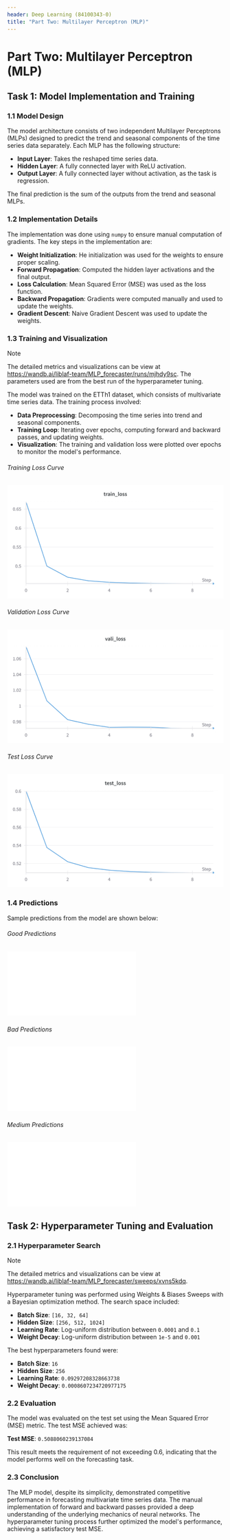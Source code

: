 ```yaml
---
header: Deep Learning (84100343-0)
title: "Part Two: Multilayer Perceptron (MLP)"
---
```


# Part Two: Multilayer Perceptron (MLP)

## Task 1: Model Implementation and Training

### 1.1 Model Design

The model architecture consists of two independent Multilayer Perceptrons (MLPs) designed to predict the trend and seasonal components of the time series data separately. Each MLP has the following structure:

- **Input Layer**: Takes the reshaped time series data.
- **Hidden Layer**: A fully connected layer with ReLU activation.
- **Output Layer**: A fully connected layer without activation, as the task is regression.

The final prediction is the sum of the outputs from the trend and seasonal MLPs.

### 1.2 Implementation Details

The implementation was done using `numpy` to ensure manual computation of gradients. The key steps in the implementation are:

- **Weight Initialization**: He initialization was used for the weights to ensure proper scaling.
- **Forward Propagation**: Computed the hidden layer activations and the final output.
- **Loss Calculation**: Mean Squared Error (MSE) was used as the loss function.
- **Backward Propagation**: Gradients were computed manually and used to update the weights.
- **Gradient Descent**: Naive Gradient Descent was used to update the weights.

### 1.3 Training and Visualization

> [!NOTE]
> The detailed metrics and visualizations can be view at <https://wandb.ai/liblaf-team/MLP_forecaster/runs/mjhdy9sc>.
> The parameters used are from the best run of the hyperparameter tuning.

The model was trained on the ETTh1 dataset, which consists of multivariate time series data. The training process involved:

- **Data Preprocessing**: Decomposing the time series into trend and seasonal components.
- **Training Loop**: Iterating over epochs, computing forward and backward passes, and updating weights.
- **Visualization**: The training and validation loss were plotted over epochs to monitor the model's performance.

###### Training Loss Curve

![Training Loss Curve](./fig/train_loss.png)

###### Validation Loss Curve

![Validation Loss Curve](./fig/vali_loss.png)

###### Test Loss Curve

![Test Loss Curve](./fig/test_loss.png)

### 1.4 Predictions

Sample predictions from the model are shown below:

###### Good Predictions

![1280.pdf](./fig/1280.pdf)

###### Bad Predictions

![2180.pdf](./fig/2180.pdf)

###### Medium Predictions

![1740.pdf](./fig/1740.pdf)

## Task 2: Hyperparameter Tuning and Evaluation

### 2.1 Hyperparameter Search

> [!NOTE]
> The detailed metrics and visualizations can be view at <https://wandb.ai/liblaf-team/MLP_forecaster/sweeps/xvns5kdq>.

Hyperparameter tuning was performed using Weights & Biases Sweeps with a Bayesian optimization method. The search space included:

- **Batch Size**: `[16, 32, 64]`
- **Hidden Size**: `[256, 512, 1024]`
- **Learning Rate**: Log-uniform distribution between `0.0001` and `0.1`
- **Weight Decay**: Log-uniform distribution between `1e-5` and `0.001`

The best hyperparameters found were:

- **Batch Size**: `16`
- **Hidden Size**: `256`
- **Learning Rate**: `0.09297208328663738`
- **Weight Decay**: `0.0008607234720977175`

### 2.2 Evaluation

The model was evaluated on the test set using the Mean Squared Error (MSE) metric. The test MSE achieved was:

**Test MSE**: `0.5088060239137084`

This result meets the requirement of not exceeding 0.6, indicating that the model performs well on the forecasting task.

### 2.3 Conclusion

The MLP model, despite its simplicity, demonstrated competitive performance in forecasting multivariate time series data. The manual implementation of forward and backward passes provided a deep understanding of the underlying mechanics of neural networks. The hyperparameter tuning process further optimized the model's performance, achieving a satisfactory test MSE.
